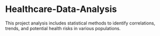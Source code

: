 # Healthcare-Data-Analysis
This project analysis  includes statistical methods to identify correlations, trends, and potential health risks in various populations.

